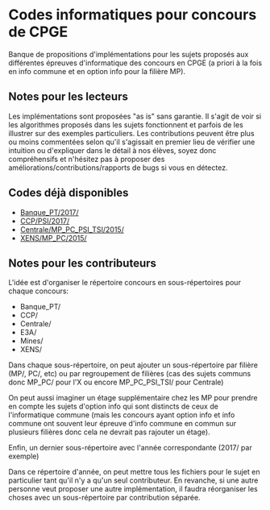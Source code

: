 # Codes informatiques pour concours de CPGE

Banque de propositions d'implémentations pour les sujets proposés aux 
différentes épreuves d'informatique des concours en CPGE (a priori à la fois 
en info commune et en option info pour la filière MP).

## Notes pour les lecteurs

Les implémentations sont proposées "as is" sans garantie. Il s'agit de voir si 
les algorithmes proposés dans les sujets fonctionnent et parfois de les 
illustrer sur des exemples particuliers. Les contributions peuvent être plus 
ou moins commentées selon qu'il s'agissait en premier lieu de vérifier une 
intuition ou d'expliquer dans le détail à nos élèves, soyez donc compréhensifs 
et n'hésitez pas à proposer des améliorations/contributions/rapports de bugs 
si vous en détectez.

## Codes déjà disponibles

* [Banque_PT/2017/](concours/Banque_PT/2017/)
* [CCP/PSI/2017/](concours/CCP/PSI/2017/)
* [Centrale/MP_PC_PSI_TSI/2015/](concours/Centrale/MP_PC_PSI_TSI/2015/)
* [XENS/MP_PC/2015/](concours/XENS/MP_PC/2015/)

## Notes pour les contributeurs

L'idée est d'organiser le répertoire concours en sous-répertoires pour chaque concours:
* Banque_PT/
* CCP/
* Centrale/
* E3A/
* Mines/
* XENS/

Dans chaque sous-répertoire, on peut ajouter un sous-répertoire par filière 
(MP/, PC/, etc) ou par regroupement de filières (cas des sujets communs donc 
MP_PC/ pour l'X ou encore MP_PC_PSI_TSI/ pour Centrale)

On peut aussi imaginer un étage supplémentaire chez les MP pour prendre en 
compte les sujets d'option info qui sont distincts de ceux de l'informatique 
commune (mais les concours ayant option info et info commune ont souvent leur 
épreuve d'info commune en commun sur plusieurs filières donc cela ne devrait 
pas rajouter un étage).

Enfin, un dernier sous-répertoire avec l'année correspondante (2017/ par exemple)

Dans ce répertoire d'année, on peut mettre tous les fichiers pour le sujet en 
particulier tant qu'il n'y a qu'un seul contributeur. En revanche, si une 
autre personne veut proposer une autre implémentation, il faudra réorganiser 
les choses avec un sous-répertoire par contribution séparée.
